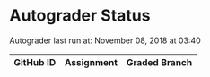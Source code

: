 # Autograder Status
Autograder last run at: November 08, 2018 at 03:40

| GitHub ID | Assignment | Graded Branch |
|-----------|------------|---------------|
